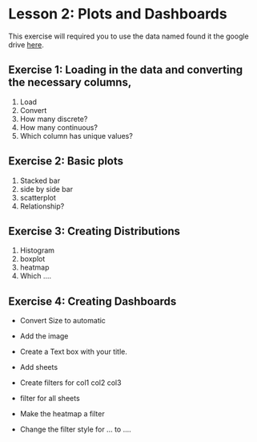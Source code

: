 #  Lesson 2: Plots and Dashboards 

This exercise will required you to use the data named []() found it the google drive [here](). 


## Exercise 1: Loading in the data and converting the necessary columns, 

1. Load 
2. Convert 
3. How many discrete?
4. How many continuous?
5. Which column has unique values?


## Exercise 2: Basic plots

1. Stacked bar 
2. side by side bar
3. scatterplot
4. Relationship?



## Exercise 3: Creating Distributions 
1. Histogram
2. boxplot
3. heatmap
4. Which ....


## Exercise 4: Creating Dashboards  

- Convert Size to automatic
- Add the image 
- Create a Text box with your title. 
- Add sheets
- Create filters for col1 col2 col3 
- filter for all sheets
- Make the heatmap a filter

- Change the filter style for  ... to ....


